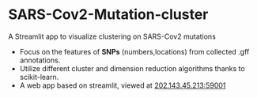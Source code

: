 # SARS-Cov2-Mutation-cluster
A Streamlit app to visualize clustering on SARS-Cov2 mutations

- Focus on the features of **SNPs** (numbers,locations) from collected .gff annotations. 
- Utilize different cluster and dimension reduction algorithms thanks to scikit-learn.
- A web app based on streamlit, viewed at [202.143.45.213:59001](202.143.45.213:59001) 
